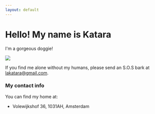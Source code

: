 ```yaml
---
layout: default
---
```


# [](#titulo)Hello! My name is Katara

I'm a gorgeous doggie!

![](https://lakatara.github.io/assets/images/la_katara_main.png)

If you find me alone without my humans, please send an S.O.S bark at lakatara@gmail.com.

### My contact info

You can find my home at:

- Volewijkshof 36, 1031AH, Amsterdam
